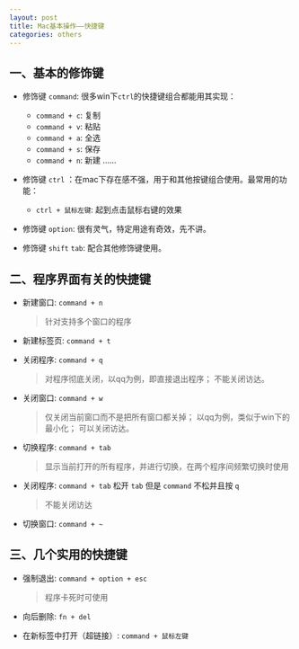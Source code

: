 ```yaml
---
layout: post
title: Mac基本操作——快捷键
categories: others
---
```


## 一、基本的修饰键

- 修饰键 `command`: 很多win下`ctrl`的快捷键组合都能用其实现：
    - `command + c`: 复制
    - `command + v`: 粘贴
    - `command + a`: 全选
    - `command + s`: 保存
    - `command + n`: 新建
    ……


- 修饰键 `ctrl` ：在mac下存在感不强，用于和其他按键组合使用。最常用的功能：
    - `ctrl + 鼠标左键`: 起到点击鼠标右键的效果


- 修饰键 `option`: 很有灵气，特定用途有奇效，先不讲。


- 修饰键 `shift` `tab`: 配合其他修饰键使用。

## 二、程序界面有关的快捷键

- 新建窗口: `command + n`  

    > 针对支持多个窗口的程序

- 新建标签页: `command + t`

- 关闭程序: `command + q`

    > 对程序彻底关闭，以qq为例，即直接退出程序；
    不能关闭访达。


- 关闭窗口: `command + w`

    > 仅关闭当前窗口而不是把所有窗口都关掉；
    以qq为例，类似于win下的最小化；
    可以关闭访达。

- 切换程序: `command + tab`

    > 显示当前打开的所有程序，并进行切换，在两个程序间频繁切换时使用

- 关闭程序: `command + tab` 松开 `tab` 但是 `command` 不松并且按 `q`

    > 不能关闭访达

- 切换窗口: `command + ~`

## 三、几个实用的快捷键

- 强制退出: `command + option + esc`
  
    > 程序卡死时可使用

- 向后删除: `fn + del`

- 在新标签中打开（超链接）: `command + 鼠标左键`
